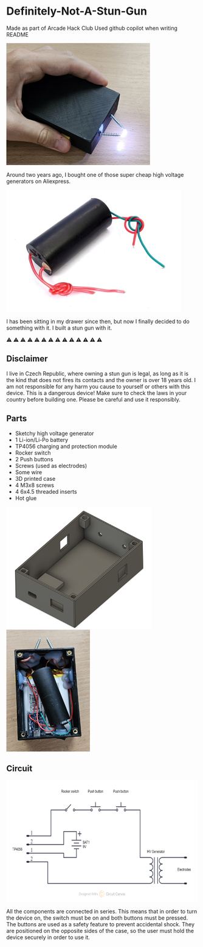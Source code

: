 # Definitely-Not-A-Stun-Gun

Made as part of Arcade Hack Club
Used github copilot when writing README

<img src="images/Stun-Gun.jpg" alt="Finished project image" height="320">

Around two years ago, I bought one of those super cheap high voltage generators on Aliexpress.

<img src="images/HV_Generator.png" alt="HV_Generator image" height="320">

I has been sitting in my drawer since then, but now I finally decided to do something with it.
I built a stun gun with it.


:warning:   :warning:   :warning:   :warning:   :warning:   :warning:   :warning:   :warning:   :warning:   :warning:   :warning:   :warning:   :warning:   :warning:
## Disclaimer
I live in Czech Republic, where owning a stun gun is legal, as long as it is the kind that does not fires its contacts and the owner is over 18 years old.
I am not responsible for any harm you cause to yourself or others with this device.
This is a dangerous device!
Make sure to check the laws in your country before building one.
Please be careful and use it responsibly.


## Parts
- Sketchy high voltage generator
- 1 Li-ion/Li-Po battery
- TP4056 charging and protection module
- Rocker switch
- 2 Push buttons
- Screws (used as electrodes)
- Some wire
- 3D printed case
- 4 M3x8 screws
- 4 6x4.5 threaded inserts
- Hot glue

<img src="images/Enclosure.png" alt="CAD" height="320">

<img src="images/Inside.jpg" alt="Inside view" height="320">


## Circuit
<img src="images/Schematic.png" alt="Schematic" height="320">

All the components are connected in series.
This means that in order to turn the device on, the switch must be on and both buttons must be pressed.
The buttons are used as a safety feature to prevent accidental shock.
They are positioned on the opposite sides of the case, so the user must hold the device securely in order to use it.
